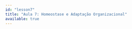 ```yaml
---
id: "lesson7"
title: "Aula 7: Homeostase e Adaptação Organizacional"
available: true
---
```


<script setup lang="ts">
import LessonRenderer from '@/components/lesson/LessonRenderer.vue';
import lessonData from './lesson7.json';
</script>

<LessonRenderer :data="lessonData" />
